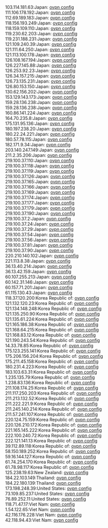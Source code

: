 103.114.181.63:Japan: [ovpn config](vpn/103_114_181_63.ovpn)  
111.106.178.192:Japan: [ovpn config](vpn/111_106_178_192.ovpn)  
112.69.189.183:Japan: [ovpn config](vpn/112_69_189_183.ovpn)  
118.156.193.249:Japan: [ovpn config](vpn/118_156_193_249.ovpn)  
118.159.109.110:Japan: [ovpn config](vpn/118_159_109_110.ovpn)  
119.230.62.203:Japan: [ovpn config](vpn/119_230_62_203.ovpn)  
119.231.188.231:Japan: [ovpn config](vpn/119_231_188_231.ovpn)  
121.109.240.39:Japan: [ovpn config](vpn/121_109_240_39.ovpn)  
121.111.64.250:Japan: [ovpn config](vpn/121_111_64_250.ovpn)  
121.113.100.178:Japan: [ovpn config](vpn/121_113_100_178.ovpn)  
126.108.167.194:Japan: [ovpn config](vpn/126_108_167_194.ovpn)  
126.227.145.88:Japan: [ovpn config](vpn/126_227_145_88.ovpn)  
126.253.92.23:Japan: [ovpn config](vpn/126_253_92_23.ovpn)  
126.34.157.215:Japan: [ovpn config](vpn/126_34_157_215.ovpn)  
126.73.135.231:Japan: [ovpn config](vpn/126_73_135_231.ovpn)  
126.80.153.150:Japan: [ovpn config](vpn/126_80_153_150.ovpn)  
130.62.156.202:Japan: [ovpn config](vpn/130_62_156_202.ovpn)  
153.129.143.173:Japan: [ovpn config](vpn/153_129_143_173.ovpn)  
159.28.136.238:Japan: [ovpn config](vpn/159_28_136_238.ovpn)  
159.28.136.238:Japan: [ovpn config](vpn/159_28_136_238.ovpn)  
160.86.141.224:Japan: [ovpn config](vpn/160_86_141_224.ovpn)  
164.70.235.8:Japan: [ovpn config](vpn/164_70_235_8.ovpn)  
175.131.95.136:Japan: [ovpn config](vpn/175_131_95_136.ovpn)  
180.197.238.20:Japan: [ovpn config](vpn/180_197_238_20.ovpn)  
180.22.24.221:Japan: [ovpn config](vpn/180_22_24_221.ovpn)  
180.57.78.115:Japan: [ovpn config](vpn/180_57_78_115.ovpn)  
182.171.9.34:Japan: [ovpn config](vpn/182_171_9_34.ovpn)  
203.140.247.149:Japan: [ovpn config](vpn/203_140_247_149.ovpn)  
211.2.35.206:Japan: [ovpn config](vpn/211_2_35_206.ovpn)  
219.100.37.110:Japan: [ovpn config](vpn/219_100_37_110.ovpn)  
219.100.37.118:Japan: [ovpn config](vpn/219_100_37_118.ovpn)  
219.100.37.119:Japan: [ovpn config](vpn/219_100_37_119.ovpn)  
219.100.37.126:Japan: [ovpn config](vpn/219_100_37_126.ovpn)  
219.100.37.165:Japan: [ovpn config](vpn/219_100_37_165.ovpn)  
219.100.37.166:Japan: [ovpn config](vpn/219_100_37_166.ovpn)  
219.100.37.169:Japan: [ovpn config](vpn/219_100_37_169.ovpn)  
219.100.37.174:Japan: [ovpn config](vpn/219_100_37_174.ovpn)  
219.100.37.177:Japan: [ovpn config](vpn/219_100_37_177.ovpn)  
219.100.37.179:Japan: [ovpn config](vpn/219_100_37_179.ovpn)  
219.100.37.190:Japan: [ovpn config](vpn/219_100_37_190.ovpn)  
219.100.37.2:Japan: [ovpn config](vpn/219_100_37_2.ovpn)  
219.100.37.24:Japan: [ovpn config](vpn/219_100_37_24.ovpn)  
219.100.37.29:Japan: [ovpn config](vpn/219_100_37_29.ovpn)  
219.100.37.54:Japan: [ovpn config](vpn/219_100_37_54.ovpn)  
219.100.37.56:Japan: [ovpn config](vpn/219_100_37_56.ovpn)  
219.100.37.81:Japan: [ovpn config](vpn/219_100_37_81.ovpn)  
219.100.37.90:Japan: [ovpn config](vpn/219_100_37_90.ovpn)  
220.210.140.102:Japan: [ovpn config](vpn/220_210_140_102.ovpn)  
221.113.8.38:Japan: [ovpn config](vpn/221_113_8_38.ovpn)  
36.13.40.214:Japan: [ovpn config](vpn/36_13_40_214.ovpn)  
36.13.42.159:Japan: [ovpn config](vpn/36_13_42_159.ovpn)  
60.107.255.213:Japan: [ovpn config](vpn/60_107_255_213.ovpn)  
60.142.31.146:Japan: [ovpn config](vpn/60_142_31_146.ovpn)  
60.157.71.201:Japan: [ovpn config](vpn/60_157_71_201.ovpn)  
61.115.130.43:Japan: [ovpn config](vpn/61_115_130_43.ovpn)  
118.37.120.200:Korea Republic of: [ovpn config](vpn/118_37_120_200.ovpn)  
121.132.120.23:Korea Republic of: [ovpn config](vpn/121_132_120_23.ovpn)  
121.134.148.248:Korea Republic of: [ovpn config](vpn/121_134_148_248.ovpn)  
121.135.250.90:Korea Republic of: [ovpn config](vpn/121_135_250_90.ovpn)  
121.135.61.224:Korea Republic of: [ovpn config](vpn/121_135_61_224.ovpn)  
121.165.186.38:Korea Republic of: [ovpn config](vpn/121_165_186_38.ovpn)  
121.168.64.215:Korea Republic of: [ovpn config](vpn/121_168_64_215.ovpn)  
121.168.83.12:Korea Republic of: [ovpn config](vpn/121_168_83_12.ovpn)  
121.190.243.54:Korea Republic of: [ovpn config](vpn/121_190_243_54.ovpn)  
14.33.78.85:Korea Republic of: [ovpn config](vpn/14_33_78_85.ovpn)  
175.123.255.141:Korea Republic of: [ovpn config](vpn/175_123_255_141.ovpn)  
175.206.156.204:Korea Republic of: [ovpn config](vpn/175_206_156_204.ovpn)  
175.211.45.158:Korea Republic of: [ovpn config](vpn/175_211_45_158.ovpn)  
180.231.4.223:Korea Republic of: [ovpn config](vpn/180_231_4_223.ovpn)  
183.103.63.31:Korea Republic of: [ovpn config](vpn/183_103_63_31.ovpn)  
1.235.135.79:Korea Republic of: [ovpn config](vpn/1_235_135_79.ovpn)  
1.238.83.136:Korea Republic of: [ovpn config](vpn/1_238_83_136.ovpn)  
211.108.174.25:Korea Republic of: [ovpn config](vpn/211_108_174_25.ovpn)  
211.117.250.203:Korea Republic of: [ovpn config](vpn/211_117_250_203.ovpn)  
211.213.132.52:Korea Republic of: [ovpn config](vpn/211_213_132_52.ovpn)  
211.222.221.9:Korea Republic of: [ovpn config](vpn/211_222_221_9.ovpn)  
211.245.140.214:Korea Republic of: [ovpn config](vpn/211_245_140_214.ovpn)  
211.57.241.107:Korea Republic of: [ovpn config](vpn/211_57_241_107.ovpn)  
220.124.75.159:Korea Republic of: [ovpn config](vpn/220_124_75_159.ovpn)  
220.126.210.172:Korea Republic of: [ovpn config](vpn/220_126_210_172.ovpn)  
221.165.145.222:Korea Republic of: [ovpn config](vpn/221_165_145_222.ovpn)  
222.100.240.72:Korea Republic of: [ovpn config](vpn/222_100_240_72.ovpn)  
222.121.141.13:Korea Republic of: [ovpn config](vpn/222_121_141_13.ovpn)  
39.112.89.118:Korea Republic of: [ovpn config](vpn/39_112_89_118.ovpn)  
58.150.189.252:Korea Republic of: [ovpn config](vpn/58_150_189_252.ovpn)  
59.16.144.127:Korea Republic of: [ovpn config](vpn/59_16_144_127.ovpn)  
61.74.254.170:Korea Republic of: [ovpn config](vpn/61_74_254_170.ovpn)  
61.78.98.117:Korea Republic of: [ovpn config](vpn/61_78_98_117.ovpn)  
125.238.19.63:New Zealand: [ovpn config](vpn/125_238_19_63.ovpn)  
184.22.103.149:Thailand: [ovpn config](vpn/184_22_103_149.ovpn)  
184.22.180.139:Thailand: [ovpn config](vpn/184_22_180_139.ovpn)  
173.198.248.39:United States: [ovpn config](vpn/173_198_248_39.ovpn)  
73.109.85.237:United States: [ovpn config](vpn/73_109_85_237.ovpn)  
76.89.252.11:United States: [ovpn config](vpn/76_89_252_11.ovpn)  
118.71.47.17:Viet Nam: [ovpn config](vpn/118_71_47_17.ovpn)  
1.54.122.65:Viet Nam: [ovpn config](vpn/1_54_122_65.ovpn)  
42.116.176.228:Viet Nam: [ovpn config](vpn/42_116_176_228.ovpn)  
42.118.94.43:Viet Nam: [ovpn config](vpn/42_118_94_43.ovpn)  
